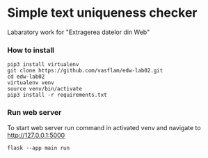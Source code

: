 # Simple text uniqueness checker
Labaratory work for "Extragerea datelor din Web"

### How to install
```
pip3 install virtualenv
git clone https://github.com/vasflam/edw-lab02.git
cd edw-lab02
virtualenv venv
source venv/bin/activate
pip3 install -r requirements.txt
```

### Run web server
To start web server run command in activated venv and navigate to http://127.0.0.1:5000
```
flask --app main run
```

